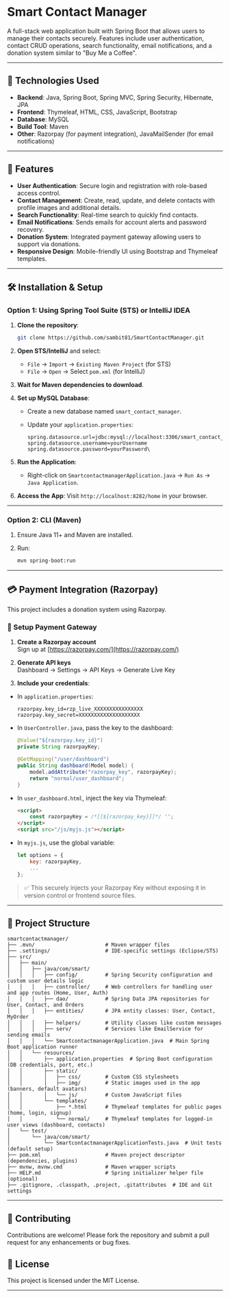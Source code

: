 # Smart Contact Manager

A full-stack web application built with Spring Boot that allows users to manage their contacts securely. Features include user authentication, contact CRUD operations, search functionality, email notifications, and a donation system similar to "Buy Me a Coffee".

---

## 🔧 Technologies Used

- **Backend**: Java, Spring Boot, Spring MVC, Spring Security, Hibernate, JPA  
- **Frontend**: Thymeleaf, HTML, CSS, JavaScript, Bootstrap  
- **Database**: MySQL  
- **Build Tool**: Maven  
- **Other**: Razorpay (for payment integration), JavaMailSender (for email notifications)  

---

## 🚀 Features

- **User Authentication**: Secure login and registration with role-based access control.  
- **Contact Management**: Create, read, update, and delete contacts with profile images and additional details.  
- **Search Functionality**: Real-time search to quickly find contacts.  
- **Email Notifications**: Sends emails for account alerts and password recovery.  
- **Donation System**: Integrated payment gateway allowing users to support via donations.  
- **Responsive Design**: Mobile-friendly UI using Bootstrap and Thymeleaf templates.  

---

## 🛠️ Installation & Setup

### Option 1: Using Spring Tool Suite (STS) or IntelliJ IDEA

1. **Clone the repository**:

   ```bash
   git clone https://github.com/sambit81/SmartContactManager.git
   ```

2. **Open STS/IntelliJ** and select:

   * `File` → `Import` → `Existing Maven Project` (for STS)
   * `File` → `Open` → Select `pom.xml` (for IntelliJ)

3. **Wait for Maven dependencies to download**.

4. **Set up MySQL Database**:

   * Create a new database named `smart_contact_manager`.
   * Update your `application.properties`:

     ```properties
     spring.datasource.url=jdbc:mysql://localhost:3306/smart_contact_manager
     spring.datasource.username=yourUsername
     spring.datasource.password=yourPassword\
     ```

5. **Run the Application**:

   * Right-click on `SmartcontactmanagerApplication.java` → `Run As` → `Java Application`.

6. **Access the App**:
   Visit `http://localhost:8282/home` in your browser.

---

### Option 2: CLI (Maven)

1. Ensure Java 11+ and Maven are installed.
2. Run:

   ```bash
   mvn spring-boot:run
   ```

---

## 💳 Payment Integration (Razorpay)

This project includes a donation system using Razorpay.

### 🔐 Setup Payment Gateway

1. **Create a Razorpay account**  
   Sign up at [https://razorpay.com/](https://razorpay.com/)

2. **Generate API keys**  
   Dashboard → Settings → API Keys → Generate Live Key

3. **Include your credentials**:

- In `application.properties`:
   ```properties
   razorpay.key_id=rzp_live_XXXXXXXXXXXXXXXX
   razorpay.key_secret=XXXXXXXXXXXXXXXXXXXX
   ```

- In `UserController.java`, pass the key to the dashboard:
   ```java
   @Value("${razorpay.key_id}")
   private String razorpayKey;

   @GetMapping("/user/dashboard")
   public String dashboard(Model model) {
       model.addAttribute("razorpay_key", razorpayKey);
       return "normal/user_dashboard";
   }
   ```

- In `user_dashboard.html`, inject the key via Thymeleaf:
   ```html
   <script>
       const razorpayKey = /*[[${razorpay_key}]]*/ '';
   </script>
   <script src="/js/myjs.js"></script>
   ```

- In `myjs.js`, use the global variable:
   ```javascript
   let options = {
       key: razorpayKey,
       ...
   };
   ```

> ✅ This securely injects your Razorpay Key without exposing it in version control or frontend source files.

---


## 📂 Project Structure

```
smartcontactmanager/
├── .mvn/                       # Maven wrapper files
├── .settings/                  # IDE-specific settings (Eclipse/STS)
├── src/
│   ├── main/
│   │   ├── java/com/smart/
│   │   │   ├── config/         # Spring Security configuration and custom user details logic
│   │   │   ├── controller/     # Web controllers for handling user and app routes (Home, User, Auth)
│   │   │   ├── dao/            # Spring Data JPA repositories for User, Contact, and Orders
│   │   │   ├── entities/       # JPA entity classes: User, Contact, MyOrder
│   │   │   ├── helpers/        # Utility classes like custom messages
│   │   │   ├── serv/           # Services like EmailService for sending emails
│   │   │   └── SmartcontactmanagerApplication.java  # Main Spring Boot application runner
│   │   └── resources/
│   │       ├── application.properties  # Spring Boot configuration (DB credentials, port, etc.)
│   │       ├── static/
│   │       │   ├── css/        # Custom CSS stylesheets
│   │       │   ├── img/        # Static images used in the app (banners, default avatars)
│   │       │   └── js/         # Custom JavaScript files
│   │       └── templates/
│   │           ├── *.html      # Thymeleaf templates for public pages (home, login, signup)
│   │           └── normal/     # Thymeleaf templates for logged-in user views (dashboard, contacts)
│   └── test/
│       └── java/com/smart/
│           └── SmartcontactmanagerApplicationTests.java  # Unit tests (default setup)
├── pom.xml                     # Maven project descriptor (dependencies, plugins)
├── mvnw, mvnw.cmd              # Maven wrapper scripts
├── HELP.md                     # Spring initializer helper file (optional)
├── .gitignore, .classpath, .project, .gitattributes  # IDE and Git settings
```

---

## 🤝 Contributing

Contributions are welcome! Please fork the repository and submit a pull request for any enhancements or bug fixes.

## 📄 License

This project is licensed under the MIT License.

---
